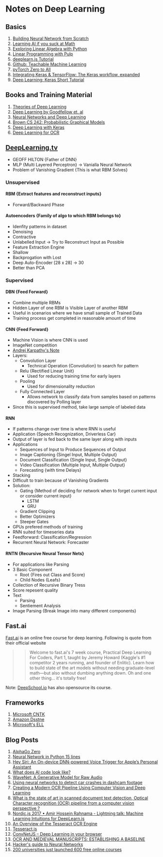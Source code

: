 
# Notes on Deep Learning

## Basics
1. [Building Neural Network from Scratch](https://thecodacus.com/neural-network-scratch-python-no-libraries/)
1. [Learning AI if you suck at Math](https://hackernoon.com/learning-ai-if-you-suck-at-math-p4-tensors-illustrated-with-cats-27f0002c9b32)
1. [Exploring Linear Algebra with Python](https://mubaris.com/2017-09-25/exploring-linear-algebra-with-python)
1. [Linear Programming with Pulp](http://benalexkeen.com/linear-programming-with-python-and-pulp/)
1. [deeplearn.js Tutorial](https://deeplearnjs.org/docs/tutorials/intro.html)
1. [Github: Teachable Machine Learning](https://github.com/googlecreativelab/teachable-machine)
1. [pyTorch Zero to All](https://github.com/hunkim/PyTorchZeroToAll)
1. [Integrating Keras & TensorFlow: The Keras workflow, expanded](https://www.youtube.com/watch?v=UeheTiBJ0Io)
1. [Deep Learning: Keras Short Tutorial](https://www.youtube.com/wavenet-generative-model-raw-audioch?v=Tp3SaRbql4k)

## Books and Training Material
1. [Theories of Deep Learning](https://stats385.github.io/readings) 
1. [Deep Learning by Goodfellow et. al](http://www.deeplearningbook.org/)
1. [Neural Networks and Deep Learning](http://neuralnetworksanddeeplearning.com/)
1. [Brown CS 242: Probabilistic Graphical Models](http://cs.brown.edu/courses/csci2420/lectures/)
1. [Deep Learning with Keras](https://www.youtube.com/playlist?list=PLVBorYCcu-xX3Ppjb_sqBd_Xf6GqagQyl)
1. [Deep Learning for OCR](https://github.com/hs105/Deep-Learning-for-OCR)

## [DeepLearning.tv](https://www.youtube.com/watch?v=b99UVkWzYTQ)

- GEOFF HILTON {Father of DNN}
- MLP {Multi Layered Perceptron} -> Vanialla Neural Network
- Problem of Vanishing Gradient {This is what RBM Solves}

### Unsupervised

#### RBM {Extract features and reconstruct inputs}

- Forward/Backward Phase

#### Autoencoders {Family of algo to which RBM belongs to}

- Idenfity patterns in dataset
- Denoising
- Contractive
- Unlabelled Input -> Try to Reconstruct Input as Possible
- Feature Extraction Engine
- Shallow
- Backprogation with Lost
- Deep Auto-Encoder [28 x 28] -> 30
- Better than PCA

### Supervised

#### DBN {Feed Forward}

- Combine multiple RBMs
- Hidden Layer of one RBM is Visible Layer of another RBM
- Useful in scenarios where we have small sample of Trained Data
- Training process get completed in reasonable amount of time

#### CNN {Feed Forward}

- Machine Vision is where CNN is used
- ImageNet competition
- [Andrej Karpathy's Note](http://cs231n.github.io/)
- Layers:
    - Convolution Layer
        - Technical Operation {Convolution} to search for pattern
    - Relu {Rectified Linear Unit}
        - Used for reducing training time for early layers
    - Pooling
        - Used for dimensionality reduction
    - Fully Connected Layer
        - Allows network to classify data from samples based on patterns discovered by Polling layer
- Since this is supervised method, take large sample of labeled data

#### RNN

- If patterns change over time is where RNN is useful
- Application {Speech Recognization, Driverless Car}
- Output of layer is fed back to the same layer along with inputs
- Applications
    - Sequences of Input to Produce Sequences of Output
    - Image Captioning {Singel Input, Multiple Output}
    - Document Classification {Single Input, Single Output}
    - Video Classification {Multiple Input, Multiple Output}
    - Forecasting {with time Delays}
- Stacking
- Difficult to train because of Vanishing Gradients
- Solution:
    - Gating {Method of deciding for network when to forget current input or consider current input}
        - LSTM
        - GRU
    - Gradient Clipping
    - Better Optimizers
    - Steeper Gates
- GPUs prefered methods of training
- RNN suited for timeseries data
- Feedforward: Classification/Regression
- Recurrent Neural Network: Forecaster

#### RNTN {Recursive Neural Tensor Nets}

- For applications like Parsing
- 3 Basic Component
    - Root {Fires out Class and Score}
    - Child Nodes {Leafs}
- Collection of Recursive Binary Tress
- Score repesent quality
- Text
    - Parsing
    - Sentiement Analysis
- Image Parsing {Break Image into many different components}

## Fast.ai

[Fast.ai](http://course.fast.ai/index.html) is an online free course for deep learning. Following is quote from their official website

>>Welcome to fast.ai's 7 week course, Practical Deep Learning For Coders, Part 1, taught by Jeremy Howard (Kaggle's #1 competitor 2 years running, and founder of Enlitic). Learn how to build state of the art models without needing graduate-level math—but also without dumbing anything down. Oh and one other thing... it's totally free!

Note: [DeepSchool.io](https://github.com/sachinruk/deepschool.io) has also opensource its course.

## Frameworks

1. [Microsoft CNTK](https://www.youtube.com/watch?v=pl-kbFJ1KzU)
1. [Amazon Dsstne](https://github.com/amzn/amazon-dsstne)
1. [Microsoft's ELL](https://github.com/Microsoft/ELL)

## Blog Posts

1. [AlphaGo Zero](https://deepmind.com/blog/alphago-zero-learning-scratch/)
1. [Neural Network in Python 15 lines](https://iamtrask.github.io/2015/07/12/basic-python-network/)
1. [Hey Siri: An On-device DNN-powered Voice Trigger for Apple’s Personal Assistant](https://machinelearning.apple.com/2017/10/01/hey-siri.html)
1. [What does AI code look like?](https://www.quora.com/What-does-AI-code-look-like/answer/Mikkel-Duif?srid=a9)
1. [WaveNet: A Generative Model for Raw Audio](https://deepmind.com/blog/wavenet-generative-model-raw-audio/)
1. [Using neural networks to detect car crashes in dashcam footage](https://blog.insightdatascience.com/crash-catcher-detecting-car-crashes-in-video-9c0522b04558)
1. [Creating a Modern OCR Pipeline Using Computer Vision and Deep Learning](https://blogs.dropbox.com/tech/2017/04/creating-a-modern-ocr-pipeline-using-computer-vision-and-deep-learning/)
1. [What is the state of art in scanned document text detection, Optical Character recognition (OCR) pipeline from a computer vision perspective ?](https://www.quora.com/What-is-the-state-of-art-in-scanned-document-text-detection-Optical-Character-recognition-OCR-pipeline-from-a-computer-vision-perspective)
1. [Nordic.js 2017 • Amir Hossein Rahnama - Lightning talk: Machine Learning Intuitions for DeepLearn.js](https://www.youtube.com/watch?v=5bwlH0j5rQk)
1. [An Overview of the Tesseract OCR Engine](http://citeseerx.ist.psu.edu/viewdoc/download;jsessionid=E6122958EB8D16F13E0EEC460D6207E5?doi=10.1.1.308.445&rep=rep1&type=pdf)
1. [Tesseract.js](https://github.com/naptha/tesseract.js#tesseractjs)
1. [ConvNetJS – Deep Learning in your browser](https://www.youtube.com/watch?v=nAHcrz5hxc4)
1. [OCR AND MEDIEVAL MANUSCRIPTS: ESTABLISHING A BASELINE](https://brandonwhawk.net/2015/04/20/ocr-and-medieval-manuscripts-establishing-a-baseline/)
1. [Hacker's guide to Neural Networks](http://karpathy.github.io/neuralnets/)
1. [200 universities just launched 600 free online courses](https://qz.com/1120344/200-universities-just-launched-600-free-online-courses-heres-the-full-list/)